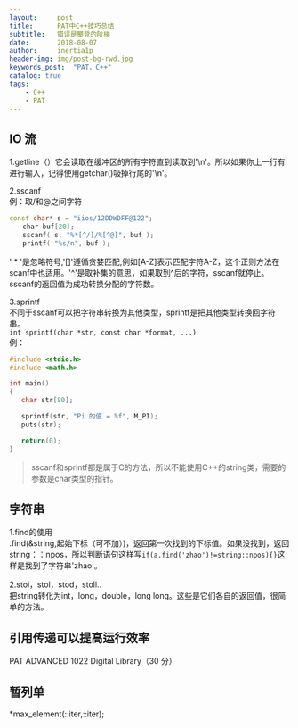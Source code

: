```yaml
---
layout:     post
title:      PAT中C++技巧总结
subtitle:   错误是攀登的阶梯
date:       2018-08-07
author:     inertia1p
header-img: img/post-bg-rwd.jpg
keywords_post:  "PAT，C++"
catalog: true
tags:
    - C++
    - PAT
---
```


## IO 流

1.getline（）它会读取在缓冲区的所有字符直到读取到'\n'。所以如果你上一行有进行输入，记得使用getchar()吸掉行尾的'\n'。  

2.sscanf  
例：取/和@之间字符  

```c++
const char* s = "iios/12DDWDFF@122";
　　char buf[20];
　　sscanf( s, "%*[^/]/%[^@]", buf );
　　printf( "%s/n", buf );
```

' * '是忽略符号,'[]'遵循贪婪匹配,例如[A-Z]表示匹配字符A-Z，这个正则方法在scanf中也适用。'^'是取补集的意思，如果取到^后的字符，sscanf就停止。sscanf的返回值为成功转换分配的字符数。  

3.sprintf  
不同于sscanf可以把字符串转换为其他类型，sprintf是把其他类型转换回字符串。  
`int sprintf(char *str, const char *format, ...) `  
例：

```C++
#include <stdio.h>
#include <math.h>

int main()
{
   char str[80];

   sprintf(str, "Pi 的值 = %f", M_PI);
   puts(str);

   return(0);
}
```
>sscanf和sprintf都是属于C的方法，所以不能使用C++的string类，需要的参数是char类型的指针。

## 字符串

1.find的使用  
.find(&string,起始下标（可不加）)，返回第一次找到的下标值。如果没找到，返回string：：npos，所以判断语句这样写`if(a.find('zhao')!=string::npos){}`这样是找到了字符串'zhao'。  

2.stoi，stol，stod，stoll..  
把string转化为int，long，double，long long。这些是它们各自的返回值，很简单的方法。

## 引用传递可以提高运行效率

PAT ADVANCED  1022 Digital Library（30 分）

## 暂列单

 \*max_element(::iter,::iter);
